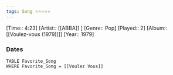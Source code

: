 ```yaml
---
tags: Song ⭐⭐⭐⭐⭐ 
---
```

[Time:: 4:23]
[Artist:: [[ABBA]] ]
[Genre:: Pop]
[Played:: 2]
[Album:: [[Voulez-vous (1979)]]]
[Year:: 1979]
### Dates
````dataview
TABLE Favorite_Song
WHERE Favorite_Song = [[Voulez Vous]]
````